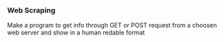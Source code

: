 ### Web Scraping
Make a program to get info through GET or POST request from a choosen web server and show in a human redable format